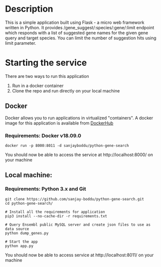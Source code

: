 # Description

This is a simple application built using Flask - a micro web framework written in Python.
It provides /gene_suggest/:species/:gene/:limit endpoint which responds with a list of suggested gene names for the given gene query and target species. You can limit the number of suggestion hits using limit parameter.

# Starting the service
There are two ways to run this application
1) Run in a docker container
2) Clone the repo and run directly on your local machine

## Docker
Docker allows you to run applications in virtualized "containers". A docker image for this application is available from [DockerHub](https://hub.docker.com/r/sanjayboddu/python-gene-search)
### Requirements: Docker v18.09.0
```
docker run -p 8000:8011 -d sanjayboddu/python-gene-search
```
You should now be able to access the service at http://localhost:8000/ on your machine

## Local machine:
### Requirements: Python 3.x and Git
```
git clone https://github.com/sanjay-boddu/python-gene-search.git
cd python-gene-search/

# Install all the requirements for application
pip3 install --no-cache-dir -r requirements.txt

# Query Ensembl public MySQL server and create json files to use as data source
python dump_genes.py

# Start the app
python app.py 
```
You should now be able to access service at http://localhost:8011/ on your machine


